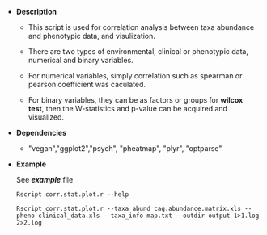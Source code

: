 - **Description**

  - This script is used for correlation analysis between taxa abundance and phenotypic data, and visulization.
  
  - There are two types of environmental, clinical or phenotypic data, numerical and binary variables.
  
  - For numerical variables, simply correlation such as spearman or pearson coefficient was caculated.
  
  - For binary variables, they can be as factors or groups for **wilcox test**, then the W-statistics and p-value can be acquired and visualized.
  
- **Dependencies**

  - "vegan","ggplot2","psych", "pheatmap", "plyr", "optparse"
  
- **Example**

  See ***example*** file

    ```
    Rscript corr.stat.plot.r --help
    ```
    
    ```
    Rscript corr.stat.plot.r --taxa_abund cag.abundance.matrix.xls --pheno clinical_data.xls --taxa_info map.txt --outdir output 1>1.log 2>2.log
    ```
